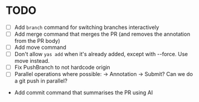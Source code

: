 # TODO

* [ ] Add `branch` command for switching branches interactively
* [ ] Add merge command that merges the PR (and removes the annotation from the PR body)
* [ ] Add move command
* [ ] Don't allow `yas add` when it's already added, except with --force. Use move instead.
* [ ] Fix PushBranch to not hardcode origin
* [ ] Parallel operations where possible:
    -> Annotation
    -> Submit? Can we do a git push in parallel?
* Add commit command that summarises the PR using AI
